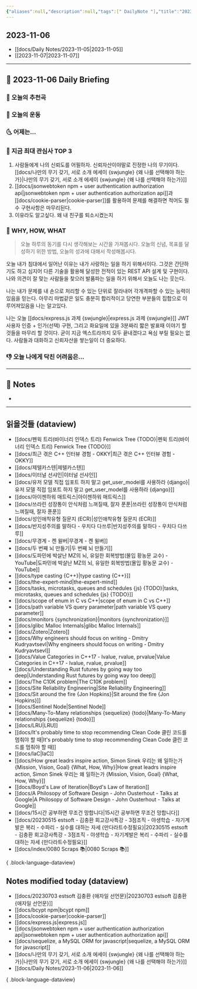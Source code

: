 ```yaml
---
{"aliases":null,"description":null,"tags":[" DailyNote "],"title":"2023-11-06","created":"2023-11-06T12:14:31","updated":"2023-11-06T13:51:34","dg-publish":true,"permalink":"/docs/daily-notes/2023-11-06/","dgPassFrontmatter":true}
---
```



## 2023-11-06

- [[docs/Daily Notes/2023-11-05\|2023-11-05]] 
- [[2023-11-07\|2023-11-07]]

---

## 📅 2023-11-06 Daily Briefing

### 🎵 오늘의 추천곡

### 🏃 오늘의 운동

### 🌜 어제는...

### 🧠 지금 최대 관심사 TOP 3

1. 사람들에게 나의 신뢰도를 어필하자. 신뢰자산이야말로 진정한 나의 무기이다. [[docs/나만의 무기 갖기, 서로 소개 에세이 {swjungle} {왜 나를 선택해야 하는가}\|나만의 무기 갖기, 서로 소개 에세이 {swjungle} {왜 나를 선택해야 하는가}]]  
2. [[docs/jsonwebtoken npm + user authentication authorization api\|jsonwebtoken npm + user authentication authorization api]]과 [[docs/cookie-parser\|cookie-parser]]를 활용하여 문제를 해결하면 적어도 필수 구현사항은 마무리된다.
3. 이유라도 알고싶다. 왜 내 친구를 퇴소시켰는지

### 🚀 WHY, HOW, WHAT

> 오늘 하루의 동기를 다시 생각해보는 시간을 가져봅시다. 오늘의 신념, 목표를 달성하기 위한 방법, 오늘의 성과에 대해서 작성해봅시다.

오늘 내가 침대에서 일어난 이유는 내가 사랑하는 일을 하기 위해서이다. 그것은 간단하기도 하고 심지어 다른 기술을 활용해 달성한 전적이 있는 REST API 설계 및 구현이다. 나와 의견이 잘 맞는 사람들을 찾으러 발품파는 일을 하기 위해서 오늘도 나는 웃는다.

나는 내가 문제를 내 손으로 처리할 수 있는 단위로 잘라내어 각개격파할 수 있는 능력이 있음을 믿는다. 아무리 마법같은 일도 충분히 합리적이고 당연한 부분들의 집합으로 이루어져있음을 나는 알고있다.

나는 오늘 [[docs/express.js 과제 {swjungle}\|express.js 과제 {swjungle}]] JWT 사용자 인증 + 인가(선택) 구현, 그리고 화요일에 있을 3분짜리 짧은 발표때 이야기 할 것들을 마무리 할 것이다. 굳이 지금 엑스트라까지 모두 끝내겠다고 욕심 부릴 필요는 없다. 사람들과 대화하고 신뢰자산을 쌓는일이 더 중요하다.

### 👎 오늘 나에게 닥친 어려움은...

---

## 📝 Notes

- 

---

## 읽을것들 (dataview)

- [[docs/펜윅 트리(바이너리 인덱스 트리) Fenwick Tree {TODO}\|펜윅 트리(바이너리 인덱스 트리) Fenwick Tree {TODO}]]
- [[docs/최근 겪은 C++ 인터뷰 경험 - OKKY\|최근 겪은 C++ 인터뷰 경험 - OKKY]]
- [[docs/제텔카스텐\|제텔카스텐]]
- [[docs/이터널 선샤인\|이터널 선샤인]]
- [[docs/유저 모델 직접 임포트 하지 말고 get_user_model를 사용하라 {django}\|유저 모델 직접 임포트 하지 말고 get_user_model를 사용하라 {django}]]
- [[docs/아이젠하워 매트릭스\|아이젠하워 매트릭스]]
- [[docs/쓰라린 성장통이 안식처럼 느껴질때, 잘자 푼푼\|쓰라린 성장통이 안식처럼 느껴질때, 잘자 푼푼]]
- [[docs/성인애착유형 질문지 (ECR)\|성인애착유형 질문지 (ECR)]]
- [[docs/반지성주의를 말하다 - 우치다 다쓰루\|반지성주의를 말하다 - 우치다 다쓰루]]
- [[docs/무경계 - 켄 윌버\|무경계 - 켄 윌버]]
- [[docs/두 번째 뇌 만들기\|두 번째 뇌 만들기]]
- [[docs/도파민에 박살난 MZ의 뇌, 유일한 회복방법(몰입 황농문 교수) - YouTube\|도파민에 박살난 MZ의 뇌, 유일한 회복방법(몰입 황농문 교수) - YouTube]]
- [[docs/type casting {C++}\|type casting {C++}]]
- [[docs/the-expert-mind\|the-expert-mind]]
- [[docs/tasks, microtasks, queues and schedules {js} {TODO}\|tasks, microtasks, queues and schedules {js} {TODO}]]
- [[docs/scope of enum in C vs C++\|scope of enum in C vs C++]]
- [[docs/path variable VS query parameter\|path variable VS query parameter]]
- [[docs/monitors {synchronization}\|monitors {synchronization}]]
- [[docs/glibc Malloc Internals\|glibc Malloc Internals]]
- [[docs/Zotero\|Zotero]]
- [[docs/Why engineers should focus on writing - Dmitry Kudryavtsevl\|Why engineers should focus on writing - Dmitry Kudryavtsevl]]
- [[docs/Value Categories in C++17 - lvalue, rvalue, prvalue\|Value Categories in C++17 - lvalue, rvalue, prvalue]]
- [[docs/Understanding Rust futures by going way too deep\|Understanding Rust futures by going way too deep]]
- [[docs/The C10K problem\|The C10K problem]]
- [[docs/Site Reliability Engineering\|Site Reliability Engineering]]
- [[docs/Sit around the fire {Jon Hopkins}\|Sit around the fire {Jon Hopkins}]]
- [[docs/Sentinel Node\|Sentinel Node]]
- [[docs/Many-To-Many relationships {sequelize} {todo}\|Many-To-Many relationships {sequelize} {todo}]]
- [[docs/LRU\|LRU]]
- [[docs/It's probably time to stop recommending Clean Code 클린 코드를 멈춰야 할 때\|It's probably time to stop recommending Clean Code 클린 코드를 멈춰야 할 때]]
- [[docs/IaC\|IaC]]
- [[docs/How great leadrs inspire action, Simon Sinek 우리는 왜 일하는가 {Mission, Vision, Goal} {What, How, Why}\|How great leadrs inspire action, Simon Sinek 우리는 왜 일하는가 {Mission, Vision, Goal} {What, How, Why}]]
- [[docs/Boyd's Law of Iteration\|Boyd's Law of Iteration]]
- [[docs/A Philosopy of Software Design - John Ousterhout - Talks at Google\|A Philosopy of Software Design - John Ousterhout - Talks at Google]]
- [[docs/15시간 공부하면 무조건 망합니다\|15시간 공부하면 무조건 망합니다]]
- [[docs/20230515 estsoft - 김충환 회고강사특강 - 3점조직 - 야생학습 - 자기계발은 복리 - 수파리 - 실수를 대하는 자세 {만다라트수정필요}\|20230515 estsoft - 김충환 회고강사특강 - 3점조직 - 야생학습 - 자기계발은 복리 - 수파리 - 실수를 대하는 자세 {만다라트수정필요}]]
- [[docs/index/0080 Scraps 📚\|0080 Scraps 📚]]

{ .block-language-dataview}

## Notes modified today (dataview)

- [[docs/20230703 estsoft 김충환 {애자일 선언문}\|20230703 estsoft 김충환 {애자일 선언문}]]
- [[docs/bcypt npm\|bcypt npm]]
- [[docs/cookie-parser\|cookie-parser]]
- [[docs/express.js\|express.js]]
- [[docs/jsonwebtoken npm + user authentication authorization api\|jsonwebtoken npm + user authentication authorization api]]
- [[docs/sequelize, a MySQL ORM for javascript\|sequelize, a MySQL ORM for javascript]]
- [[docs/나만의 무기 갖기, 서로 소개 에세이 {swjungle} {왜 나를 선택해야 하는가}\|나만의 무기 갖기, 서로 소개 에세이 {swjungle} {왜 나를 선택해야 하는가}]]
- [[docs/Daily Notes/2023-11-06\|2023-11-06]]

{ .block-language-dataview}
